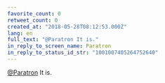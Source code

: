 ```yaml
---
favorite_count: 0
retweet_count: 0
created_at: "2018-05-28T08:12:53.000Z"
lang: en
full_text: "@Paratron It is."
in_reply_to_screen_name: Paratron
in_reply_to_status_id_str: "1001007405264752640"
---
```


[@Paratron](https://twitter.com/Paratron) It is.

